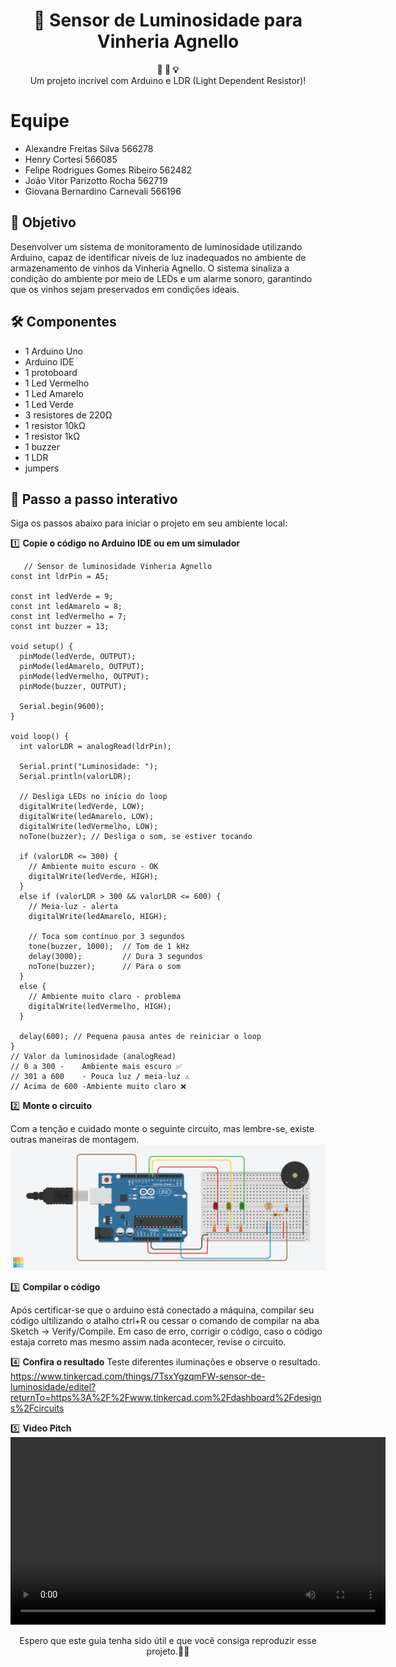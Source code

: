 <h1 align="center">🚀 Sensor de Luminosidade para Vinheria Agnello</h1>

<div align="center">
  <strong>🚨 🔧 💡</strong>
</div>
<div align="center">
  Um projeto incrível com Arduino e LDR (Light Dependent Resistor)!
</div>

# Equipe
- Alexandre Freitas Silva 566278
- Henry Cortesi 566085
- Felipe Rodrigues Gomes Ribeiro 562482
- João Vitor Parizotto Rocha 562719
- Giovana Bernardino Carnevali 566196

## 🎯 Objetivo
Desenvolver um sistema de monitoramento de luminosidade utilizando Arduino, capaz de identificar níveis de luz inadequados no ambiente de armazenamento de vinhos da Vinheria Agnello. O sistema sinaliza a condição do ambiente por meio de LEDs e um alarme sonoro, garantindo que os vinhos sejam preservados em condições ideais.

## 🛠️ Componentes
- 1 Arduino Uno
- Arduino IDE
- 1 protoboard
- 1 Led Vermelho
- 1 Led Amarelo
- 1 Led Verde
- 3 resistores de 220Ω
- 1 resistor 10kΩ
- 1 resistor 1kΩ
- 1 buzzer
- 1 LDR
- jumpers

## 📝 Passo a passo interativo

Siga os passos abaixo para iniciar o projeto em seu ambiente local:

1️⃣ **Copie o código no Arduino IDE ou em um simulador**

```
   // Sensor de luminosidade Vinheria Agnello
const int ldrPin = A5;

const int ledVerde = 9;
const int ledAmarelo = 8;
const int ledVermelho = 7;
const int buzzer = 13;

void setup() {
  pinMode(ledVerde, OUTPUT);
  pinMode(ledAmarelo, OUTPUT);
  pinMode(ledVermelho, OUTPUT);
  pinMode(buzzer, OUTPUT);

  Serial.begin(9600);
}

void loop() {
  int valorLDR = analogRead(ldrPin);

  Serial.print("Luminosidade: ");
  Serial.println(valorLDR);

  // Desliga LEDs no início do loop
  digitalWrite(ledVerde, LOW);
  digitalWrite(ledAmarelo, LOW);
  digitalWrite(ledVermelho, LOW);
  noTone(buzzer); // Desliga o som, se estiver tocando

  if (valorLDR <= 300) {
    // Ambiente muito escuro - OK
    digitalWrite(ledVerde, HIGH);
  }
  else if (valorLDR > 300 && valorLDR <= 600) {
    // Meia-luz - alerta
    digitalWrite(ledAmarelo, HIGH);
    
    // Toca som contínuo por 3 segundos
    tone(buzzer, 1000);  // Tom de 1 kHz
    delay(3000);         // Dura 3 segundos
    noTone(buzzer);      // Para o som
  }
  else {
    // Ambiente muito claro - problema
    digitalWrite(ledVermelho, HIGH);
  }

  delay(600); // Pequena pausa antes de reiniciar o loop
}
// Valor da luminosidade (analogRead)
// 0 a 300 -	Ambiente mais escuro ✅
// 301 a 600	- Pouca luz / meia-luz ⚠️
// Acima de 600 -Ambiente muito claro ❌

```


2️⃣ **Monte o circuito**

   Com a tenção e cuidado monte o seguinte circuito, mas lembre-se, existe outras maneiras de montagem.
    ![Sensor de Luminosidade](sensor.png)


3️⃣ **Compilar o código**

   Após certificar-se que o arduino está conectado a máquina, compilar seu código ultilizando o atalho ctrl+R ou cessar o comando de compilar na aba Sketch -> Verify/Compile. Em caso de erro, corrigir o código, caso o código estaja correto mas mesmo assim nada acontecer, revise o circuito.


4️⃣ **Confira o resultado**
Teste diferentes iluminações e observe o resultado.
https://www.tinkercad.com/things/7TsxYgzqmFW-sensor-de-luminosidade/editel?returnTo=https%3A%2F%2Fwww.tinkercad.com%2Fdashboard%2Fdesigns%2Fcircuits


5️⃣ **Video Pitch**
<video src="VinheriaAgnello.mp4" controls width="600"></video>


<div align="center">
  Espero que este guia tenha sido útil e que você consiga reproduzir esse projeto.🎉😄
</div>